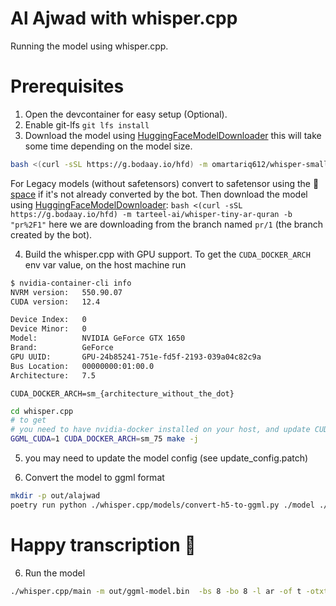 # Al Ajwad with whisper.cpp

Running the model using whisper.cpp.

# Prerequisites

1. Open the devcontainer for easy setup (Optional).
2. Enable git-lfs `git lfs install`
3. Download the model using [HuggingFaceModelDownloader](https://github.com/bodaay/HuggingFaceModelDownloader) this will take some time depending on the model size.

```bash
bash <(curl -sSL https://g.bodaay.io/hfd) -m omartariq612/whisper-small-everyayah 
```

For Legacy models (without safetensors) convert to safetensor using the 🤗 [space](https://huggingface.co/spaces/safetensors/convert) if it's not already converted by the bot. Then download the model using [HuggingFaceModelDownloader](https://github.com/bodaay/HuggingFaceModelDownloader): `bash <(curl -sSL https://g.bodaay.io/hfd) -m tarteel-ai/whisper-tiny-ar-quran -b "pr%2F1"` here we are downloading from the branch named `pr/1` (the branch created by the bot).

4. Build the whisper.cpp with GPU support.
To get the `CUDA_DOCKER_ARCH` env var value, on the host machine run

```bash
$ nvidia-container-cli info
NVRM version:   550.90.07
CUDA version:   12.4

Device Index:   0
Device Minor:   0
Model:          NVIDIA GeForce GTX 1650
Brand:          GeForce
GPU UUID:       GPU-24b85241-751e-fd5f-2193-039a04c82c9a
Bus Location:   00000000:01:00.0
Architecture:   7.5
```
`CUDA_DOCKER_ARCH=sm_{architecture_without_the_dot}`
  
```bash
cd whisper.cpp
# to get 
# you need to have nvidia-docker installed on your host, and update CUDA_DOCKER_ARCH to match your GPU architecture
GGML_CUDA=1 CUDA_DOCKER_ARCH=sm_75 make -j 
```

5. you may need to update the model config (see update_config.patch)

6. Convert the model to ggml format
```bash
mkdir -p out/alajwad
poetry run python ./whisper.cpp/models/convert-h5-to-ggml.py ./model ./whisper out/alajwad
```

# Happy transcription 🎉
6. Run the model
```bash
./whisper.cpp/main -m out/ggml-model.bin  -bs 8 -bo 8 -l ar -of t -otxt -nt example.wav
```
